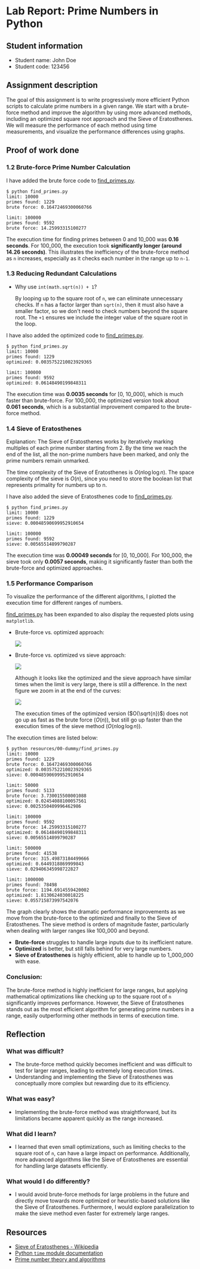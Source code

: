# Lab Report: Prime Numbers in Python

## Student information

-   Student name: John Doe
-   Student code: 123456

## Assignment description

The goal of this assignment is to write progressively more efficient Python scripts to calculate prime numbers in a given range. We start with a brute-force method and improve the algorithm by using more advanced methods, including an optimized square root approach and the Sieve of Eratosthenes. We will measure the performance of each method using time measurements, and visualize the performance differences using graphs.

## Proof of work done

### 1.2 Brute-force Prime Number Calculation

I have added the brute force code to [find_primes.py](../resources/00-dummy/find_primes.py).

```console
$ python find_primes.py
limit: 10000
primes found: 1229
brute force: 0.16472469300060766

limit: 100000
primes found: 9592
brute force: 14.25993315100277
```

The execution time for finding primes between 0 and 10_000 was **0.16 seconds**. For 100_000, the execution took **significantly longer (around 14.26 seconds)**. This illustrates the inefficiency of the brute-force method as `n` increases, especially as it checks each number in the range up to `n-1`.

### 1.3 Reducing Redundant Calculations

-   Why use `int(math.sqrt(n)) + 1`?

    By looping up to the square root of `n`, we can eliminate unnecessary checks. If `n` has a factor larger than `sqrt(n)`, then it must also have a smaller factor, so we don't need to check numbers beyond the square root. The `+1` ensures we include the integer value of the square root in the loop.

I have also added the optimized code to [find_primes.py](../resources/00-dummy/find_primes.py).

```console
$ python find_primes.py
limit: 10000
primes found: 1229
optimized: 0.0035752210023929365

limit: 100000
primes found: 9592
optimized: 0.06148490199848311
```

The execution time was **0.0035 seconds** for [0, 10_000], which is much faster than brute-force. For 100_000, the optimized version took about **0.061 seconds**, which is a substantial improvement compared to the brute-force method.

### 1.4 Sieve of Eratosthenes

Explanation: The Sieve of Eratosthenes works by iteratively marking multiples of each prime number starting from 2. By the time we reach the end of the list, all the non-prime numbers have been marked, and only the prime numbers remain unmarked.

The time complexity of the Sieve of Eratosthenes is $O(n \log \log n)$. The space complexity of the sieve is $O(n)$, since you need to store the boolean list that represents primality for numbers up to n.

I have also added the sieve of Eratosthenes code to [find_primes.py](../resources/00-dummy/find_primes.py).

```console
$ python find_primes.py
limit: 10000
primes found: 1229
sieve: 0.00048590699952910654

limit: 100000
primes found: 9592
sieve: 0.00565514899790287
```

The execution time was **0.00049 seconds** for [0, 10_000]. For 100_000, the sieve took only **0.0057 seconds**, making it significantly faster than both the brute-force and optimized approaches.

### 1.5 Performance Comparison

To visualize the performance of the different algorithms, I plotted the execution time for different ranges of numbers.

[find_primes.py](../resources/00-dummy/find_primes.py) has been expanded to also display the requested plots using `matplotlib`.

- Brute-force vs. optimized approach:

    ![](./img/00-dummy/brute-vs-optimized.png)

- Brute-force vs. optimized vs sieve approach:

    ![](./img/00-dummy/brute-vs-optimized-vs-sieve.png)

    Although it looks like the optimized and the sieve approach have similar times when the limit is very large, there is still a difference. In the next figure we zoom in at the end of the curves:


    ![](./img/00-dummy/brute-vs-optimized-vs-sieve-zoomed-in.png)

    The execution times of the optimized version ($O(\sqrt{n})$) does not go up as fast as the brute force ($O(n)$), but still go up faster than the execution times of the sieve method ($O(n \log \log n)$).

The execution times are listed below:

```console
$ python resources/00-dummy/find_primes.py
limit: 10000
primes found: 1229
brute force: 0.16472469300060766
optimized: 0.0035752210023929365
sieve: 0.00048590699952910654

limit: 50000
primes found: 5133
brute force: 3.730015508001088
optimized: 0.02454088100057561
sieve: 0.0025350409996462986

limit: 100000
primes found: 9592
brute force: 14.25993315100277
optimized: 0.06148490199848311
sieve: 0.00565514899790287

limit: 500000
primes found: 41538
brute force: 315.49873184499666
optimized: 0.6449318869999843
sieve: 0.029406345998722827

limit: 1000000
primes found: 78498
brute force: 1194.6914559420002
optimized: 1.8130624030018225
sieve: 0.055715873997542076
```

The graph clearly shows the dramatic performance improvements as we move from the brute-force to the optimized and finally to the Sieve of Eratosthenes. The sieve method is orders of magnitude faster, particularly when dealing with larger ranges like 100_000 and beyond.

-   **Brute-force** struggles to handle large inputs due to its inefficient nature.
-   **Optimized** is better, but still falls behind for very large numbers.
-   **Sieve of Eratosthenes** is highly efficient, able to handle up to 1_000_000 with ease.

### Conclusion:

The brute-force method is highly inefficient for large ranges, but applying mathematical optimizations like checking up to the square root of `n` significantly improves performance. However, the Sieve of Eratosthenes stands out as the most efficient algorithm for generating prime numbers in a range, easily outperforming other methods in terms of execution time.

## Reflection

### What was difficult?

-   The brute-force method quickly becomes inefficient and was difficult to test for larger ranges, leading to extremely long execution times.
-   Understanding and implementing the Sieve of Eratosthenes was conceptually more complex but rewarding due to its efficiency.

### What was easy?

-   Implementing the brute-force method was straightforward, but its limitations became apparent quickly as the range increased.

### What did I learn?

-   I learned that even small optimizations, such as limiting checks to the square root of `n`, can have a large impact on performance. Additionally, more advanced algorithms like the Sieve of Eratosthenes are essential for handling large datasets efficiently.

### What would I do differently?

-   I would avoid brute-force methods for large problems in the future and directly move towards more optimized or heuristic-based solutions like the Sieve of Eratosthenes. Furthermore, I would explore parallelization to make the sieve method even faster for extremely large ranges.

## Resources

-   [Sieve of Eratosthenes - Wikipedia](https://en.wikipedia.org/wiki/Sieve_of_Eratosthenes)
-   [Python `time` module documentation](https://docs.python.org/3/library/time.html)
-   [Prime number theory and algorithms](https://www.geeksforgeeks.org/prime-numbers/)
